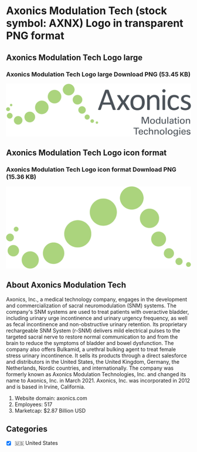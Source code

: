 # Axonics Modulation Tech (stock symbol: AXNX) Logo in transparent PNG format

## Axonics Modulation Tech Logo large

### Axonics Modulation Tech Logo large Download PNG (53.45 KB)

![Axonics Modulation Tech Logo large Download PNG (53.45 KB)](/img/orig/AXNX_BIG-a7793861.png)

## Axonics Modulation Tech Logo icon format

### Axonics Modulation Tech Logo icon format Download PNG (15.36 KB)

![Axonics Modulation Tech Logo icon format Download PNG (15.36 KB)](/img/orig/AXNX-13cbd867.png)

## About Axonics Modulation Tech

Axonics, Inc., a medical technology company, engages in the development and commercialization of sacral neuromodulation (SNM) systems. The company's SNM systems are used to treat patients with overactive bladder, including urinary urge incontinence and urinary urgency frequency, as well as fecal incontinence and non-obstructive urinary retention. Its proprietary rechargeable SNM System (r-SNM) delivers mild electrical pulses to the targeted sacral nerve to restore normal communication to and from the brain to reduce the symptoms of bladder and bowel dysfunction. The company also offers Bulkamid, a urethral bulking agent to treat female stress urinary incontinence. It sells its products through a direct salesforce and distributors in the United States, the United Kingdom, Germany, the Netherlands, Nordic countries, and internationally. The company was formerly known as Axonics Modulation Technologies, Inc. and changed its name to Axonics, Inc. in March 2021. Axonics, Inc. was incorporated in 2012 and is based in Irvine, California.

1. Website domain: axonics.com
2. Employees: 517
3. Marketcap: $2.87 Billion USD


## Categories
- [x] 🇺🇸 United States
